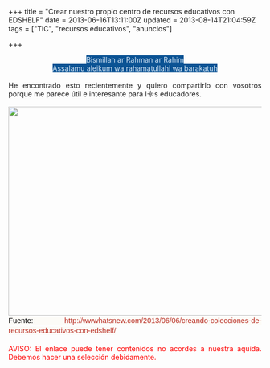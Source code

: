 +++
title = "Crear nuestro propio centro de recursos educativos con EDSHELF"
date = 2013-06-16T13:11:00Z
updated = 2013-08-14T21:04:59Z
tags = ["TIC", "recursos educativos", "anuncios"]

+++

<div dir="ltr" style="text-align: left;" trbidi="on"><div style="text-align: center;"><span style="background-color: #0b5394;"><span style="color: #cfe2f3;">Bismillah ar Rahman ar Rahim</span></span></div><div style="text-align: center;"><span style="background-color: #0b5394;"><span style="color: #cfe2f3;">Assalamu aleikum wa rahamatullahi wa barakatuh</span></span></div><br /><div style="text-align: justify;">He encontrado esto recientemente y quiero compartirlo con vosotros porque me parece útil e interesante para l☼s educadores.&nbsp;</div><div style="text-align: justify;"><br /></div><div class="separator" style="clear: both; text-align: center;"><a href="https://edshelf.com/"><img border="0" src="http://wwwhatsnew.com/wp-content/uploads/2013/06/edshelf.jpg" height="416" width="640" /></a></div><div style="text-align: justify;"><span style="background-color: #fcfbf7; color: #020003; font-family: 'Trebuchet MS', Helvetica, sans-serif; font-size: 14.545454025268555px; line-height: 20.014204025268555px; text-align: start;">Fuente:&nbsp;</span><a href="http://wwwhatsnew.com/2013/06/06/creando-colecciones-de-recursos-educativos-con-edshelf/" rel="nofollow" style="background-color: #fcfbf7; color: #ba2f25; font-family: 'Trebuchet MS', Helvetica, sans-serif; font-size: 14.545454025268555px; line-height: 20.014204025268555px; margin: 0px; padding: 0px; text-align: start; text-decoration: none;" target="_blank">http://wwwhatsnew.com/2013/06/06/creando-colecciones-de-recursos-educativos-con-edshelf/</a></div><div style="text-align: justify;"><span style="color: red;"><br /></span></div><div style="text-align: justify;"><span style="color: red;">AVISO: El enlace puede tener contenidos no acordes a nuestra aquida. Debemos hacer una selección debidamente.</span></div></div>
